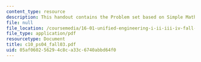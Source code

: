 ```yaml
---
content_type: resource
description: This handout contains the Problem set based on Simple Math Functions.
file: null
file_location: /coursemedia/16-01-unified-engineering-i-ii-iii-iv-fall-2005-spring-2006/05af060256294c8ca33c6740abbd64f0_c10_ps04_fall03.pdf
file_type: application/pdf
resourcetype: Document
title: c10_ps04_fall03.pdf
uid: 05af0602-5629-4c8c-a33c-6740abbd64f0
---
```

